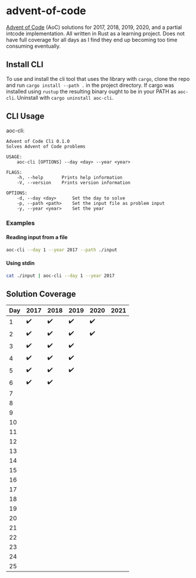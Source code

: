 # advent-of-code

[Advent of Code](https://adventofcode.com) (AoC) solutions for 2017, 2018, 2019,
2020, and a partial intcode implementation. All written in Rust as a learning
project. Does not have full coverage for all days as I find they end up becoming
too time consuming eventually.

## Install CLI

To use and install the cli tool that uses the library with `cargo`, clone the
repo and run `cargo install --path .` in the project directory. If cargo was
installed using `rustup` the resulting binary ought to be in your PATH as
`aoc-cli`. Uninstall with `cargo uninstall aoc-cli`.

## CLI Usage

aoc-cli:

```
Advent of Code Cli 0.1.0
Solves Advent of Code problems

USAGE:
    aoc-cli [OPTIONS] --day <day> --year <year>

FLAGS:
    -h, --help       Prints help information
    -V, --version    Prints version information

OPTIONS:
    -d, --day <day>      Set the day to solve
    -p, --path <path>    Set the input file as problem input
    -y, --year <year>    Set the year
```

### Examples

#### Reading input from a file

```sh
aoc-cli --day 1 --year 2017 --path ./input
```

#### Using stdin

```sh
cat ./input | aoc-cli --day 1 --year 2017
```

## Solution Coverage

| Day | 2017               | 2018               | 2019               | 2020               | 2021 |
| --- | ------------------ | ------------------ | ------------------ | ------------------ | ---- |
| 1   | :heavy_check_mark: | :heavy_check_mark: | :heavy_check_mark: | :heavy_check_mark: |      |
| 2   | :heavy_check_mark: | :heavy_check_mark: | :heavy_check_mark: | :heavy_check_mark: |      |
| 3   | :heavy_check_mark: | :heavy_check_mark: | :heavy_check_mark: |                    |      |
| 4   | :heavy_check_mark: | :heavy_check_mark: | :heavy_check_mark: |                    |      |
| 5   | :heavy_check_mark: | :heavy_check_mark: | :heavy_check_mark: |                    |      |
| 6   | :heavy_check_mark: | :heavy_check_mark: |                    |                    |      |
| 7   |                    |                    |                    |                    |      |
| 8   |                    |                    |                    |                    |      |
| 9   |                    |                    |                    |                    |      |
| 10  |                    |                    |                    |                    |      |
| 11  |                    |                    |                    |                    |      |
| 12  |                    |                    |                    |                    |      |
| 13  |                    |                    |                    |                    |      |
| 14  |                    |                    |                    |                    |      |
| 15  |                    |                    |                    |                    |      |
| 16  |                    |                    |                    |                    |      |
| 17  |                    |                    |                    |                    |      |
| 18  |                    |                    |                    |                    |      |
| 19  |                    |                    |                    |                    |      |
| 20  |                    |                    |                    |                    |      |
| 21  |                    |                    |                    |                    |      |
| 22  |                    |                    |                    |                    |      |
| 23  |                    |                    |                    |                    |      |
| 24  |                    |                    |                    |                    |      |
| 25  |                    |                    |                    |                    |      |

